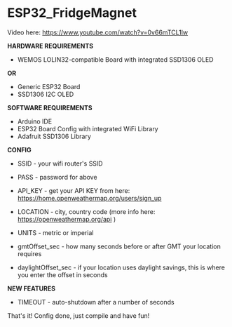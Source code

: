 # ESP32_FridgeMagnet

Video here: https://www.youtube.com/watch?v=0v66mTCL1lw

**HARDWARE REQUIREMENTS**

- WEMOS LOLIN32-compatible Board with integrated SSD1306 OLED 

**OR**

- Generic ESP32 Board
- SSD1306 I2C OLED

**SOFTWARE REQUIREMENTS**
- Arduino IDE
- ESP32 Board Config with integrated WiFi Library
- Adafruit SSD1306 Library


**CONFIG**

- SSID - your wifi router's SSID

- PASS - password for above

- API_KEY - get your API KEY from here: https://home.openweathermap.org/users/sign_up

- LOCATION - city, country code (more info here: https://openweathermap.org/api )

- UNITS - metric or imperial

- gmtOffset_sec - how many seconds before or after GMT your location requires

- daylightOffset_sec - if your location uses daylight savings, this is where you enter the offset in seconds


**NEW FEATURES**

- TIMEOUT - auto-shutdown after a number of seconds



That's it! Config done, just compile and have fun!
